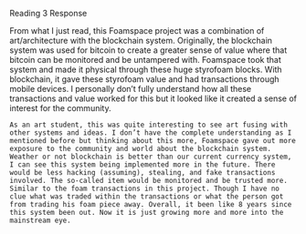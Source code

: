 <heading> Reading 3 Response </heading> <p> </p>

<body> From what I just read, this Foamspace project was a combination of art/architecture with the blockchain system. Originally, the blockchain system was used for bitcoin to create a greater sense of value where that bitcoin can be monitored and be untampered with. Foamspace took that system and made it physical through these huge styrofoam blocks. With blockchain, it gave these styrofoam value and had transactions through mobile devices. I personally don’t fully understand how all these transactions and value worked for this but it looked like it created a sense of interest for the community.
	
	As an art student, this was quite interesting to see art fusing with other systems and ideas. I don’t have the complete understanding as I mentioned before but thinking about this more, Foamspace gave out more exposure to the community and world about the blockchain system. Weather or not blockchain is better than our current currency system, I can see this system being implemented more in the future. There would be less hacking (assuming), stealing, and fake transactions involved. The so-called item would be monitored and be trusted more. Similar to the foam transactions in this project. Though I have no clue what was traded within the transactions or what the person got from trading his foam piece away. Overall, it been like 8 years since this system been out. Now it is just growing more and more into the mainstream eye. 
</body>

